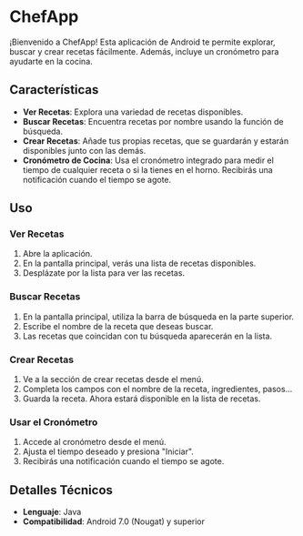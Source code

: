 # ChefApp

¡Bienvenido a ChefApp! Esta aplicación de Android te permite explorar, buscar y crear recetas fácilmente. Además, incluye un cronómetro para ayudarte en la cocina.

## Características

- **Ver Recetas**: Explora una variedad de recetas disponibles.
- **Buscar Recetas**: Encuentra recetas por nombre usando la función de búsqueda.
- **Crear Recetas**: Añade tus propias recetas, que se guardarán y estarán disponibles junto con las demás.
- **Cronómetro de Cocina**: Usa el cronómetro integrado para medir el tiempo de cualquier receta o si la tienes en el horno. Recibirás una notificación cuando el tiempo se agote.

## Uso

### Ver Recetas

1. Abre la aplicación.
2. En la pantalla principal, verás una lista de recetas disponibles.
3. Desplázate por la lista para ver las recetas.

### Buscar Recetas

1. En la pantalla principal, utiliza la barra de búsqueda en la parte superior.
2. Escribe el nombre de la receta que deseas buscar.
3. Las recetas que coincidan con tu búsqueda aparecerán en la lista.

### Crear Recetas

1. Ve a la sección de crear recetas desde el menú.
2. Completa los campos con el nombre de la receta, ingredientes, pasos...
3. Guarda la receta. Ahora estará disponible en la lista de recetas.

### Usar el Cronómetro

1. Accede al cronómetro desde el menú.
2. Ajusta el tiempo deseado y presiona "Iniciar".
3. Recibirás una notificación cuando el tiempo se agote.

## Detalles Técnicos

- **Lenguaje**: Java
- **Compatibilidad**: Android 7.0 (Nougat) y superior
